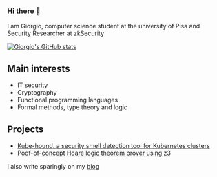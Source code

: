 ### Hi there 👋

I am Giorgio, computer science student at the university of Pisa and Security Researcher at zkSecurity

[![Giorgio's GitHub stats](https://github-readme-stats.vercel.app/api?username=gio54321&theme=dark)](https://github.com/anuraghazra/github-readme-stats)

## Main interests

- IT security
- Cryptography
- Functional programming languages
- Formal methods, type theory and logic

## Projects

- [Kube-hound, a security smell detection tool for Kubernetes clusters](https://github.com/di-unipi-socc/kube-hound)
- [Poof-of-concept Hoare logic theorem prover using z3](https://github.com/gio54321/hoare-logic-prover)

I also write sparingly on my [blog](https://gio54321.github.io/)
